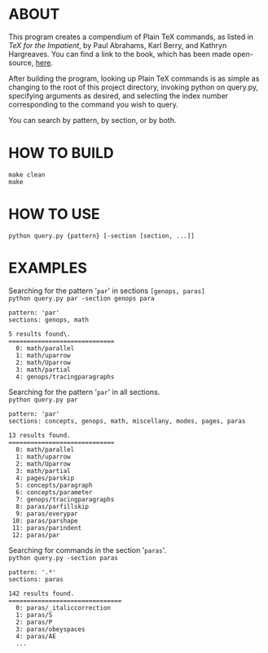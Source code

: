 ABOUT
===
This program creates a compendium of Plain TeX commands, as listed in _TeX for the Impatient_, by Paul Abrahams, Karl Berry, and Kathryn Hargreaves. You can find a link to the book, which has been made open-source, [here](https://ctan.org/pkg/impatient).

After building the program, looking up Plain TeX commands is as simple as changing to the root of this project directory, invoking python on query.py, specifying arguments as desired, and selecting the index number corresponding to the command you wish to query.

You can search by pattern, by section, or by both.

HOW TO BUILD
===
`make clean`  
`make`

HOW TO USE
===
`python query.py {pattern} [-section [section, ...]]`

EXAMPLES
===
Searching for the pattern '`par`' in sections `[genops, paras]`  
`python query.py par -section genops para`

    pattern: 'par'
    sections: genops, math
    
    5 results found\.
    =============================
      0: math/parallel
      1: math/uparrow
      2: math/Uparrow
      3: math/partial
      4: genops/tracingparagraphs

Searching for the pattern '`par`' in all sections.  
`python query.py par`

    pattern: 'par'
    sections: concepts, genops, math, miscellany, modes, pages, paras
    
    13 results found.
    =============================
      0: math/parallel
      1: math/uparrow
      2: math/Uparrow
      3: math/partial
      4: pages/parskip
      5: concepts/paragraph
      6: concepts/parameter
      7: genops/tracingparagraphs
      8: paras/parfillskip
      9: paras/everypar
     10: paras/parshape
     11: paras/parindent
     12: paras/par

Searching for commands in the section '`paras`'.  
`python query.py -section paras`

    pattern: '.*'
    sections: paras
    
    142 results found.
    ===============================
      0: paras/_italiccorrection
      1: paras/S
      2: paras/P
      3: paras/obeyspaces
      4: paras/AE
      ...
